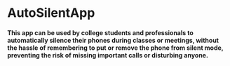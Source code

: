 # AutoSilentApp

#### This app can be used by college students and professionals to automatically silence their phones during classes or meetings, without the hassle of remembering to put or remove the phone from silent mode, preventing the risk of missing important calls or disturbing anyone.
